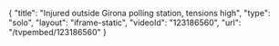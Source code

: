 {
    "title": "Injured outside Girona polling station, tensions high",
    "type": "solo",
    "layout": "iframe-static",
    "videoId": "123186560",
    "url": "\/tvpembed\/123186560"
}
